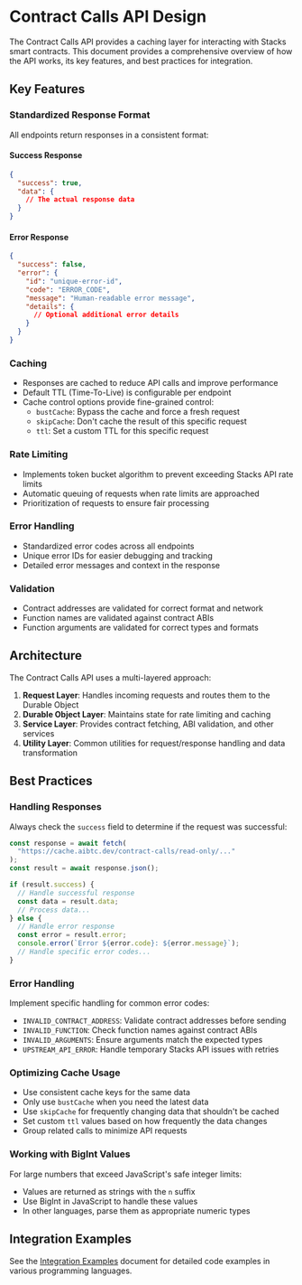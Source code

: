 # Contract Calls API Design

The Contract Calls API provides a caching layer for interacting with Stacks smart contracts. This document provides a comprehensive overview of how the API works, its key features, and best practices for integration.

## Key Features

### Standardized Response Format

All endpoints return responses in a consistent format:

#### Success Response

```json
{
  "success": true,
  "data": {
    // The actual response data
  }
}
```

#### Error Response

```json
{
  "success": false,
  "error": {
    "id": "unique-error-id",
    "code": "ERROR_CODE",
    "message": "Human-readable error message",
    "details": {
      // Optional additional error details
    }
  }
}
```

### Caching

- Responses are cached to reduce API calls and improve performance
- Default TTL (Time-To-Live) is configurable per endpoint
- Cache control options provide fine-grained control:
  - `bustCache`: Bypass the cache and force a fresh request
  - `skipCache`: Don't cache the result of this specific request
  - `ttl`: Set a custom TTL for this specific request

### Rate Limiting

- Implements token bucket algorithm to prevent exceeding Stacks API rate limits
- Automatic queuing of requests when rate limits are approached
- Prioritization of requests to ensure fair processing

### Error Handling

- Standardized error codes across all endpoints
- Unique error IDs for easier debugging and tracking
- Detailed error messages and context in the response

### Validation

- Contract addresses are validated for correct format and network
- Function names are validated against contract ABIs
- Function arguments are validated for correct types and formats

## Architecture

The Contract Calls API uses a multi-layered approach:

1. **Request Layer**: Handles incoming requests and routes them to the Durable Object
2. **Durable Object Layer**: Maintains state for rate limiting and caching
3. **Service Layer**: Provides contract fetching, ABI validation, and other services
4. **Utility Layer**: Common utilities for request/response handling and data transformation

## Best Practices

### Handling Responses

Always check the `success` field to determine if the request was successful:

```javascript
const response = await fetch(
  "https://cache.aibtc.dev/contract-calls/read-only/..."
);
const result = await response.json();

if (result.success) {
  // Handle successful response
  const data = result.data;
  // Process data...
} else {
  // Handle error response
  const error = result.error;
  console.error(`Error ${error.code}: ${error.message}`);
  // Handle specific error codes...
}
```

### Error Handling

Implement specific handling for common error codes:

- `INVALID_CONTRACT_ADDRESS`: Validate contract addresses before sending
- `INVALID_FUNCTION`: Check function names against contract ABIs
- `INVALID_ARGUMENTS`: Ensure arguments match the expected types
- `UPSTREAM_API_ERROR`: Handle temporary Stacks API issues with retries

### Optimizing Cache Usage

- Use consistent cache keys for the same data
- Only use `bustCache` when you need the latest data
- Use `skipCache` for frequently changing data that shouldn't be cached
- Set custom `ttl` values based on how frequently the data changes
- Group related calls to minimize API requests

### Working with BigInt Values

For large numbers that exceed JavaScript's safe integer limits:

- Values are returned as strings with the `n` suffix
- Use BigInt in JavaScript to handle these values
- In other languages, parse them as appropriate numeric types

## Integration Examples

See the [Integration Examples](integration-examples.md) document for detailed code examples in various programming languages.
